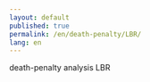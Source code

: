 ```yaml
---
layout: default
published: true
permalink: /en/death-penalty/LBR/
lang: en
---
```


death-penalty analysis LBR

